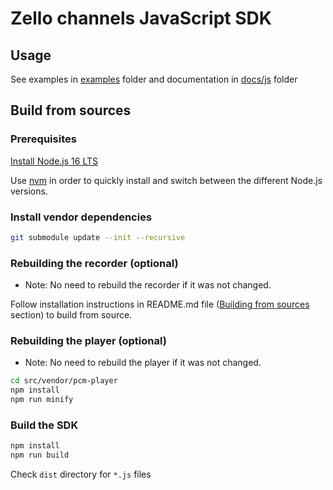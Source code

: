 # Zello channels JavaScript SDK

## Usage
See examples in [examples](./examples) folder and documentation in [docs/js](../../docs/js) folder

## Build from sources

### Prerequisites

[Install Node.js 16 LTS](https://nodejs.org/dist/v16.15.1/node-v16.15.1.pkg)

Use [nvm](https://github.com/nvm-sh/nvm#install--update-script) in order to quickly install and switch between the different Node.js versions.


### Install vendor dependencies

```bash
git submodule update --init --recursive
```

### Rebuilding the recorder (optional)

* Note: No need to rebuild the recorder if it was not changed.

Follow installation instructions in README.md file ([Building from sources](https://github.com/zelloptt/opus-recorder#building-from-sources) section) to build from source.

### Rebuilding the player (optional)

* Note: No need to rebuild the player if it was not changed.

```bash
cd src/vendor/pcm-player
npm install
npm run minify
```

### Build the SDK
```bash
npm install
npm run build
```

Check `dist` directory for `*.js` files
